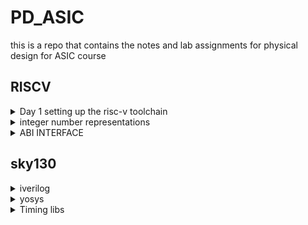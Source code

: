 # PD_ASIC
this is a repo that contains the notes and lab assignments for physical design for ASIC course
## RISCV
<details>
<summary>Day 1 setting up the risc-v toolchain </summary>
1. the risc-v compiler version
![Screenshot from 2023-08-20 10-44-56]			(https://github.com/JiteshNayak2004/PD_ASIC/assets/117510555/fc1fce85-47da-4347-b615-43a5367c0af2)

2. writing and compiling a c program

~~~c
#include<stdio.h>

int main()
{
int i,sum=0,n=15;
for (i=1;i<=n;++i)
{
sum=sum+i;
}
printf("sum of numbers from i to %d is %d /n ",n,sum);
}
~~~
![Screenshot from 2023-08-20 11-01-39](https://github.com/JiteshNayak2004/PD_ASIC/assets/117510555/76e1d4a6-ad34-495b-b14e-a543886a484a)

3. assembly program equivalent of the above c program we wrote using
the risc-v compiler
![Screenshot from 2023-08-20 11-10-01](https://github.com/JiteshNayak2004/PD_ASIC/assets/117510555/f8eedd8f-0191-43fa-b1ee-50c693235359)
the -S flag tells the compiler to stop after assembly generation

![Screenshot from 2023-08-20 11-12-39](https://github.com/JiteshNayak2004/PD_ASIC/assets/117510555/fcab4a82-f31c-4278-a8e9-5f65051cc47f)
snippet of the first 25 lines  of the assembly code generated

4. spike simulation 
used to check whether the isntructions produced are right and we get the right output
![Screenshot from 2023-08-20 11-59-58](https://github.com/JiteshNayak2004/PD_ASIC/assets/117510555/1e6af2ce-e01d-4b9c-8b88-1f620d049ad2)

spike can also be used for debugging 
![Screenshot from 2023-08-20 12-01-59](https://github.com/JiteshNayak2004/PD_ASIC/assets/117510555/a455e3fe-aab6-4a0d-b3ef-8519375702d6)
</details>
<details>
<summary>integer number representations</summary>

let's write a c program that shows max and min length of an unsigned
64 bit integer
~~~
#include <stdio.h>
#include <math.h>

int main(){
	unsigned long long int max = (unsigned long long int) (pow(2,64) -1);
	unsigned long long int min = (unsigned long long int) (pow(2,64) *(-1));
	printf("lowest number represented by unsigned 64-bit integer is %llu\n",min);
	printf("highest number represented by unsigned 64-bit integer is %llu\n",max);
	return 0;
}
~~~
![Screenshot from 2023-08-20 12-08-52](https://github.com/JiteshNayak2004/PD_ASIC/assets/117510555/e5cf2d03-afaa-4465-9a64-825a18851ba6)

let's do the same for signed numbers

![Screenshot from 2023-08-20 12-17-19](https://github.com/JiteshNayak2004/PD_ASIC/assets/117510555/7d44944a-453a-4264-a737-f47a1a716f71)

</details>

<details>
<summary> ABI INTERFACE </summary>

## Application binary interface
ABI is a set of rules that tell us how binary code interacts with another binary code. 64 bit value can be loaded into the memory by 2 methods - little-endian and big-endian. Load instruction is used to transfer data from memory to a register. Store instruction is used to transfer data from register to memory. Add instruction performs addition operation on two registers. In RISC-V 64, we have 32 registers and their ABI names play a role in maintaining compatibility and facilitating communication between different software components
## Labwork using ABI function calls
c code for adding numbers 1 to 9 named prgm
~~~
#include <stdio.h>

extern int load(int x, int y);

int main(){
	int result = 0;
	int count = 9;
	result = load(0x0,count+1);
	printf("sum of numbers from 1 to 9 is %d \n",result);
}
~~~
the above c code in risc-v instruction set named load.s
~~~
.section .text
.global load
.type load, @function

load:
	add a4,a0,zero //initialize a4 with value 0x0
	add a2,a0,a1   //store value as 10 in a2, a1 has value 0xa from main function
	add a3,a0,zero //initialize a3 with value 0 
loop:   add a4,a3,a4   //incremental addition
	addi a3,a3,1   //increment a3 by 1
	blt a3,a2,loop //if a3 is lesser than a2 then pass through the loop again
	add a0,a4,zero //store final answer in a0
	ret
~~~

### compiling the c and assembly code
![Screenshot from 2023-08-22 15-15-22](https://github.com/JiteshNayak2004/PD_ASIC/assets/117510555/d1fb169f-3401-44bb-ba8a-3413b9d95dc0)

</details>

## sky130 

<details>
<summary>iverilog</summary>
1.the rtl design is the implementation of a spec and we check the
functionality by simulating the design in a simulator
2.the simulator we'd be using is iverilog
3.the design is a set of verilog codes that has implemented the spec
like say full adder implemented with a lot of sub-blocks
4.a testbench is the setup  to apply some inputs and check whether 
the design is working as required
5.how does the simulator work it looks for changes in input and responds to them if there is no change in ip no change in op
6.we provide a design file and a testbench corresponding to the design file to iverilog and it generates a vcd file
(value change dump)
7.this vcd file cannot be directly viewwed and we use this other application called gtkwave to view the vcd file


1.running iverilog and gtkwave
~~~
iverilog good_mux.v tb_good_mux.v 
./a.out
gtkwave tb_good_mux.vcd
~~~
snapshots of the execution

![Screenshot from 2023-08-27 22-07-08](https://github.com/JiteshNayak2004/PD_ASIC/assets/117510555/5a138dd9-bed7-4e78-9792-4cbac91ccc81)
![Screenshot from 2023-08-27 22-07-40](https://github.com/JiteshNayak2004/PD_ASIC/assets/117510555/7d05390b-e7f4-449f-bfcd-3efcdf202dd5)

2.verilog design and testbench codes that we executed
~~~
module good_mux (input i0 , input i1 , input sel , output reg y);
always @ (*)
begin
	if(sel)
		y <= i1;
	else 
		y <= i0;
end
endmodule
~~~

~~~
`timescale 1ns / 1ps
module tb_good_mux;
	// Inputs
	reg i0,i1,sel;
	// Outputs
	wire y;

        // Instantiate the Unit Under Test (UUT)
	good_mux uut (
		.sel(sel),
		.i0(i0),
		.i1(i1),
		.y(y)
	);

	initial begin
	$dumpfile("tb_good_mux.vcd");
	$dumpvars(0,tb_good_mux);
	// Initialize Inputs
	sel = 0;
	i0 = 0;
	i1 = 0;
	#300 $finish;
	end

always #75 sel = ~sel;
always #10 i0 = ~i0;
always #55 i1 = ~i1;
endmodule

~~~
</details>

<details>
<summary>yosys</summary>
1. yosys is a tool used to convert rtl to netlist it is called a synthesizer
2. we have a verilog design and have .lib file that contains the standard cells required for synthesis
given this to yosys it can generate a technology specific netlist
3. there is a read_verilog command to read design and read_liberty for the library file
and write_verilog to write out the netlist
4. now for checking whether the netlist generated is accurate we give the netlist and the testbench to iverilog
and we get a vcd file and use gtkwave to see the wave

### class 2
1. what is rtl design it is the  behavioural representation  of the required specs using a hdl

but what we need is a hardware not code ?
the rtl design  is converted into gates and the connection are made between the gates and given out 
in a file called netlist this is done by a logic synthesizer such as yosys

rtl --> synthesis --> netlist

2. what is .lib it is a collection  of logical modules including basic gates etc it may contain modifications of the same gate	
![image](https://github.com/JiteshNayak2004/PD_ASIC/assets/117510555/b3cdbf1f-2186-4571-a49d-d0b08f2b9612)



3. we'd need fast gates cuz we wanna reduce t_comb as that is the only parameter that we can modify and play around with in sequential ckts
as tpcq,tccq etc are fixed values
4. the slow cells are required to address hold time issues
load in digital ckts are capacitance
faster the charging/discharging of capacitance lesser the delay
->to charge/discharge the capacitances faster, we need transistors capable of sourcing more current higher w/l
->wider transistors low delay but more area and power
->narrow transistors high delay but less area and power
5. what kinda cells to use faster slower medium depends on the constraints we set the synthesizer optimizes the best soln
in all parameters according to these constraints
![image](https://github.com/JiteshNayak2004/PD_ASIC/assets/117510555/4c7bb81a-c38e-4527-936e-77b0654f4fe9)

## yosys and logic synthesis
1. just typing out yosys in your shell will invoke yosys
![Screenshot from 2023-08-29 14-04-32](https://github.com/JiteshNayak2004/PD_ASIC/assets/117510555/fee9a105-6109-455b-85fb-fe418ed2a39e) 
2. now read the library using read_liberty -lib path
![Screenshot from 2023-08-29 14-14-40](https://github.com/JiteshNayak2004/PD_ASIC/assets/117510555/a52b4805-d60f-4fdf-a54c-d246223a3933)
3. now read design file using read_verilog path
![Screenshot from 2023-08-29 14-18-20](https://github.com/JiteshNayak2004/PD_ASIC/assets/117510555/0c30a230-1b97-4118-899c-7b958367f790)
4. synth -top module name to synthesize -top says that this is the top module
![Screenshot from 2023-08-29 14-22-00](https://github.com/JiteshNayak2004/PD_ASIC/assets/117510555/d6ae5f34-9a6b-4b03-80d0-b10716aa86d0)
the output of the synthesis displays the number of wires used, number of standard cells used and the name of them
5. generating the netlist
![Screenshot from 2023-08-29 14-24-29](https://github.com/JiteshNayak2004/PD_ASIC/assets/117510555/9b340817-44ce-47fd-9858-0d1483595bd1)
6. we can view the netlist by the show command
![Uploading Screenshot from 2023-08-29 14-25-00.png…]()
8. writing the netlist
![Screenshot from 2023-08-29 14-26-08](https://github.com/JiteshNayak2004/PD_ASIC/assets/117510555/0a637a30-fff1-489a-a596-ad9055e24509)
9. viewing the netlist
![Screenshot from 2023-08-29 14-28-29](https://github.com/JiteshNayak2004/PD_ASIC/assets/117510555/7c9f560a-4280-4e7e-8ab1-1689ba198d2f)

</details>

<details>
<summary>Timing libs</summary>
	
To view the contents inside the .lib file type the following command :
```
cd ASIC/sky130RTLDesignAndSynthesisWorkshop/lib/
gvim sky130_fd_sc_hd__tt_025C_1v80.lib
```
The name of the library file ("sky130_fd_sc_hd__tt_025C_1v80") means the following :

tt : indicates variations due to process and here it indicates Typical Process.
025C : indicates the variations due to temperatures where the silicon will be used.
1v80 : indicates the variations due to the voltage levels where the silicon will be incorporated.
One of the fundamental parameter stored within .lib files comprises PVT parameters, where P signifies Process, V represents Voltage, and T denotes Temperature. 

The variations in these parameters can cause significant changes in the performance of circuits.

1. Process Variation: During the manufacturing process, there may be some deviations in the transistor characteristics, causing non-uniformity across the semiconductor wafer. Critical parameters like oxide thickness, dopant concentration, and transistor dimensions experience alterations.

2. Voltage Variation: Voltage regulators might exhibit variability in their output voltage over time, inducing fluctuations in current and impacting the operational speed of circuits. 

3. Temperature Variation: The functionality of a semiconductor device is sensitive to changes in temperature, particularly at the internal junctions of the chip. 

Further it contains the technology that is used is CMOS for which delay are modelled  through table lookup. This file also defines the units for parameters like voltage, power, current, capacitance, and resistance. Within the .lib library, each standard cell consists a  set of parameters specific to that cell's features.

Consider the a2111oi gate whose parameters and verilog files is shown below:

1. here a21110i means and first 2 ips and or it with other inputs
2. we can check the verilog model of the file to understand functionality
3. Within the .lib file, sevetral parameters specific to this particular standard cell is given,
   - including leakage power values for every possible input combination,
   - specifications regarding pin type and pin capacitances,
   - internal power metrics,
   -  timing-related particulars,
   -  as well as area measurements and power-related specifics for the standard cells
4. Similarly for all the standard cells the parameters above mentioned is listed in the .lib file.

Consider the different versions of the same logic gate shown below:


In all the three the logic inferred is same but the area is different. Wider cells consume more power but delay wise it is less. The leakage power in the wider cell is more compared to the narrow cell which is depicted in the image .

### **Hiererchical Synthesis and Flat Synthesis**
Hierarchical synthesis is breaking a comples modules into smaller, more manageable sub-modules or blocks. Each of these sub-modules can be synthesized or designed independently before being integrated into the larger system. This approach allows for efficient design, optimization, and verification of individual components while maintaining a structured and organized design process. An illustration of the hierarchical synthesis is shown below :

Consider the verilog file multiple module which is given in the verilog_files directory

 ```
module sub_module2 (input a, input b, output y);
	assign y = a | b;
endmodule

module sub_module1 (input a, input b, output y);
	assign y = a&b;
endmodule


module multiple_modules (input a, input b, input c , output y);
	wire net1;
	sub_module1 u1(.a(a),.b(b),.y(net1));  //net1 = a&b
	sub_module2 u2(.a(net1),.b(c),.y(y));  //y = net1|c ,ie y = a&b + c;
endmodule
 ```

 In this case the module multiple_modules iinstantiates two sub_modules where the sub_module1 implements the AND gate and sub_module2 implemets the OR gate which are integrated in the multiple_modules.  Synthesis the multiple module using the sollowing commands:
 ```
 # Remove "#" if needed
 cd /home/kanish/ASIC/sky130RTLDesignAndSynthesisWorkshop/verilog_files
 yosys
 read_liberty -lib ../lib/sky130_fd_sc_hd__tt_025C_1v80.lib 
 read_verilog 
 read_verilog multiple_modules.v 
 synth -top multiple_modules
 abc -liberty ../lib/sky130_fd_sc_hd__tt_025C_1v80.lib 
 show multiple_modules
 write_verilog multiple_modules_hier.v
 ``` 
 ___
 **Note:**</br>
 When using hierarchical design instead of enetering the ***show*** command to view the file ***show <module_name>*** must be otherwise yosys will generate the following error : "ERROR: For formats different than 'ps' or 'dot' only one module must be selected."
 ___

 ![hier_show](./images/week_2_day_2/hierarchi_des.png)
 ![netlist_hier](./images/week_2_day_2/netlist_hier.png)
 
 Yosys does not show the AND gate and OR gate in the synthesis instead it shows the submodule names. The netlist also contains the AND and OR logic in separate submodules. Some times yosys may optimize the design such that the OR gate will be created using NAND gates. It is because the CMOS structure of the OR gate which is shown below has two pmos transistors stacked together. The mobility of the holes is less than the mobility of the electrons , since mosfets are majority carrier devices and majority carrier of the pmos is holes it increases the delay hence it becomes a bad circuit. In NAND gate implementation only the nmos are stacked.
 ![cmos_or](./images/week_2_day_2/CMOS_OR.jpg)

Flattening the hierarchy means simplifying the hierarchical structure of a design by collapsing or merging lower-level modules or blocks into a single, unified representation. In yosys the flattening can be done with ***flat*** command. Yosys illustration of flattening the hiererchy.

```
 cd /home/kanish/ASIC/sky130RTLDesignAndSynthesisWorkshop/verilog_files
 yosys
 read_liberty -lib ../lib/sky130_fd_sc_hd__tt_025C_1v80.lib 
 read_verilog 
 read_verilog multiple_modules.v 
 synth -top multiple_modules
 abc -liberty ../lib/sky130_fd_sc_hd__tt_025C_1v80.lib 
 flatten
 show
 write_verilog multiple_modules_flat.v
```
![flat_des](./images/week_2_day_2/flat_des.png)
![netlist_flat](./images/week_2_day_2/netlist_flat.png)

The flatten command breaks the hierarchy and makes the design into a single module by creating AND and OR gates for the logics inferred by the submodule which is shown in the images above.

### **Synthesising a Submodule :**
Suppose a multiplier design needs to be used in numerous instances. Rather than undergoing synthesis six times independently, the preferred approach is to synthesize it once and then duplicate it within the primary module. Using module-level synthesis becomes advantageous when dealing with multiple occurrences of identical modules. Another reason for synthesizing submodule is to follow the principle of divide and conque for extensive designs that may not be optimized effectively, synthesizing the design module by module ensures that each module is effectively optimized.

**Steps to synthesis submodule :**

```
cd /home/kanish/ASIC/sky130RTLDesignAndSynthesisWorkshop/verilog_files
yosys
read_liberty -lib ../lib/sky130_fd_sc_hd__tt_025C_1v80.lib 
read_verilog multiple_modules.v 
synth -top sub_module
abc -liberty ../lib/sky130_fd_sc_hd__tt_025C_1v80.lib 
show
```
![submodule_demo](./images/week_2_day_2/submodule_synth.png)















